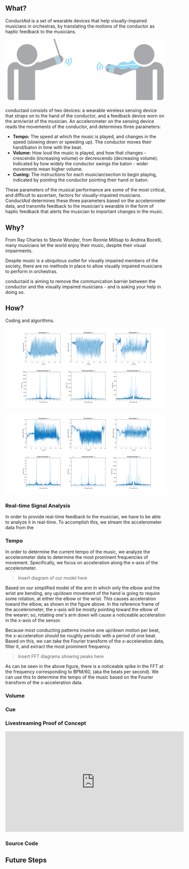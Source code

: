 ## What?

ConductAid is a set of wearable devices that help visually-impaired musicians
in orchestras, by translating the motions of the conductor as haptic feedback
to the musicians.

![conductaid in action.](QEAGraphic1.png)

conductaid consists of two devices: a wearable wireless sensing device that straps on to the hand of the conductor, and a feedback device worn on the arm/wrist of the musician. An accelerometer on the sensing device reads the movements of the conductor, and determines three parameters:

  * **Tempo:** The speed at which the music is played, and changes in the speed (slowing down or speeding up). The conductor moves their hand/baton in time with the beat.
  * **Volume:** How loud the music is played, and how that changes - crescendo (increasing volume) or decrescendo (decreasing volume). Indicated by how widely the conductor swings the baton - wider movements mean higher volume.
  * **Cueing:** The instructions for each musician/section to begin playing, indicated by pointing the conductor pointing their hand or baton.

These parameters of the musical performance are some of the most critical, and difficult to ascertain, factors for visually-impaired musicians. ConductAid determines these three parameters based on the accelerometer data, and transmits feedback to the musician's wearable in the form of haptic feedback that alerts the musician to important changes in the music.

## Why?

From Ray Charles to Stevie Wonder, from Ronnie Millsap to Andrea Bocelli, many
musicians let the world enjoy their music, despite their visual impairments.

Despite music is a ubiquitous outlet for visually impaired members of the
society, there are no methods in place to allow visually impaired musicians
to perform in orchestras.

conductaid is aiming to remove the communication barrier between the conductor
and the visually impaired musicians - and is asking your help in doing so.

## How?

Coding and algorithms.

![60 BPM Analysis Results](60bpm_filter_fft.png)


![120 BPM Analysis Results](120bpm_filter_fft.png)

### Real-time Signal Analysis

In order to provide real-time feedback to the musician, we have to be able to analyze it in real-time. To accomplish this, we stream the accelerometer data from the



### Tempo

In order to determine the current tempo of the music, we analyze the accelerometer data to determine the most prominent frequencies of movement. Specifically, we focus on acceleration along the x-axis of the accelerometer.

> Insert diagram of our model here

Based on our simplified model of the arm in which only the elbow and the wrist are bending, any up/down movement of the hand is going to require some rotation, at either the elbow or the wrist. This causes acceleration toward the elbow, as shown in the figure above. In the reference frame of the accelerometer, the x-axis will be mostly pointing toward the elbow of the wearer; so, rotating one's arm down will cause a noticeable acceleration in the x-axis of the sensor.

Because most conducting patterns involve one up/down motion per beat, the x-acceleration should be roughly periodic with a period of one beat. Based on this, we can take the Fourier transform of the x-acceleration data, filter it, and extract the most prominent frequency.

> Insert FFT diagrams showing peaks here

As can be seen in the above figure, there is a noticeable spike in the FFT at the frequency corresponding to BPM/60, (aka the beats per second). We can use this to determine the tempo of the music based on the Fourier transform of the x-acceleration data.

### Volume

### Cue

### Livestreaming Proof of Concept

<iframe width="560" height="315" src="https://www.youtube.com/embed/Gs7KTd38o4Y" frameborder="0" allowfullscreen></iframe>

### Source Code

## Future Steps
